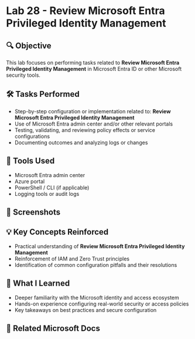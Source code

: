 # Lab 28 - Review Microsoft Entra Privileged Identity Management

## 🔍 Objective
This lab focuses on performing tasks related to **Review Microsoft Entra Privileged Identity Management** in Microsoft Entra ID or other Microsoft security tools.

## 🛠️ Tasks Performed
- Step-by-step configuration or implementation related to: **Review Microsoft Entra Privileged Identity Management**
- Use of Microsoft Entra admin center and/or other relevant portals
- Testing, validating, and reviewing policy effects or service configurations
- Documenting outcomes and analyzing logs or changes

## 🧪 Tools Used
- Microsoft Entra admin center
- Azure portal
- PowerShell / CLI (if applicable)
- Logging tools or audit logs

## 📸 Screenshots
## 💡 Key Concepts Reinforced
- Practical understanding of **Review Microsoft Entra Privileged Identity Management**
- Reinforcement of IAM and Zero Trust principles
- Identification of common configuration pitfalls and their resolutions

## 🧠 What I Learned
- Deeper familiarity with the Microsoft identity and access ecosystem
- Hands-on experience configuring real-world security or access policies
- Key takeaways on best practices and secure configuration

## 🔗 Related Microsoft Docs
